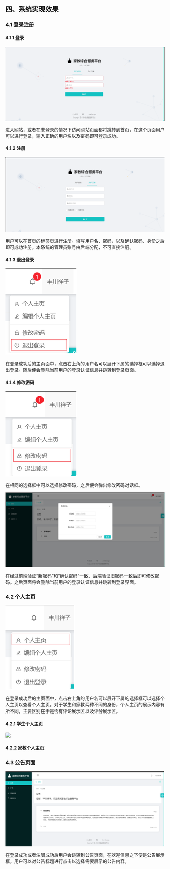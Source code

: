 ## 四、系统实现效果

### 4.1 登录注册

#### 4.1.1 登录

![](..\picture\登录界面_1.png#pic_center)

进入网站，或者在未登录的情况下访问网站页面都将跳转到首页，在这个页面用户可以进行登录，输入正确的用户名以及密码即可登录成功。

#### 4.1.2 注册

![](..\picture\登录界面_2.png)

用户可以在首页的标签页进行注册。填写用户名、密码，以及确认密码、身份之后即可成功注册。本系统的管理员账号由后端分配，不可直接注册。

#### 4.1.3 退出登录

![](..\picture\退出登录.png)

在登录成功后的主页面中，点击右上角的用户名可以展开下属的选择框可以选择退出登录。随后便会删除当前用户的登录认证信息并跳转到登录页面。

#### 4.1.4 修改密码

![](..\picture\修改密码.png)

在相同的选择框中可以选择修改密码，之后便会弹出修改密码对话框。

![](..\picture\修改密码_2.png)

在经过前端验证“新密码”和“确认密码”一致、后端验证旧密码一致后即可修改密码。之后页面将会删除当前用户的登录认证信息并跳转到登录界面。

### 4.2 个人主页

![](..\picture\选择个人主页.png)

在登录成功后的主页面中，点击右上角的用户名可以展开下属的选择框可以选择个人主页以查看个人主页。对于学生和家教两种不同的身份，个人主页的展示内容有所不同，主要区别在于是否有评论展示区以及评分展示区。

#### 4.2.1 学生个人主页

![](D:\code\code\数据库\BUAAdatabase\设计文档\picture\学生个人主页.png)

#### 4.2.2 家教个人主页

### 4.3 公告页面

![](..\picture\公告页.png)

在登录成功或者注册成功后用户会跳转到公告页面，在欢迎信息之下便是公告展示框，用户可以对公告标题进行点击以选择需要展示的公告内容。

